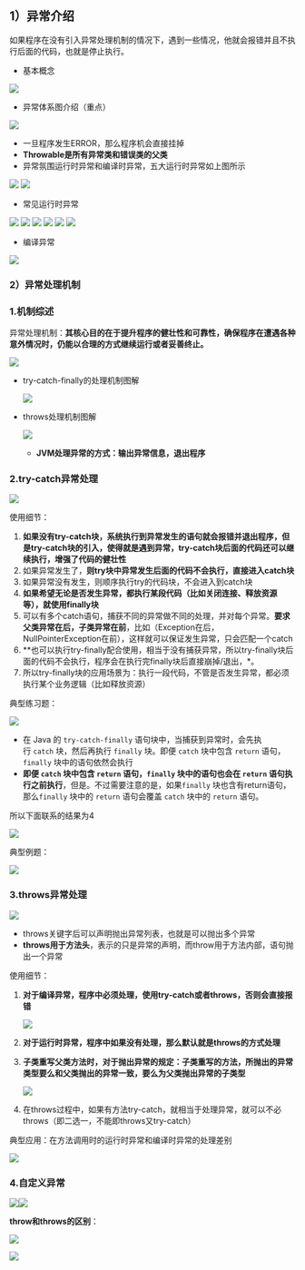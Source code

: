 ## 1）异常介绍
如果程序在没有引入异常处理机制的情况下，遇到一些情况，他就会报错并且不执行后面的代码，也就是停止执行。



* 基本概念

![](assets/01异常处理机制/file-20250215093917911.png)

* 异常体系图介绍（重点）

![](assets/01异常处理机制/file-20250215094946509.png)
* 一旦程序发生ERROR，那么程序机会直接挂掉
* **Throwable是所有异常类和错误类的父类**
* 异常氛围运行时异常和编译时异常，五大运行时异常如上图所示

![](assets/01异常处理机制/file-20250215095233130.png)
![](assets/01异常处理机制/file-20250215095558681.png)


* 常见运行时异常

![](assets/01异常处理机制/file-20250215095831973.png)
![](assets/01异常处理机制/file-20250215095912669.png)
![](assets/01异常处理机制/file-20250215100233236.png)
![](assets/01异常处理机制/file-20250215100306169.png)
![](assets/01异常处理机制/file-20250215100616437.png)
![](assets/01异常处理机制/file-20250215100725097.png)


* 编译异常

![](assets/01异常处理机制/file-20250215100910331.png)

### 2）异常处理机制

### 1.机制综述
异常处理机制：**其核心目的在于提升程序的健壮性和可靠性，确保程序在遭遇各种意外情况时，仍能以合理的方式继续运行或者妥善终止。**


![](assets/01异常处理机制/file-20250215101241601.png)

* try-catch-finally的处理机制图解

	![](assets/01异常处理机制/file-20250215101722495.png)

* throws处理机制图解

	![](assets/01异常处理机制/file-20250215102553069.png)
	* **JVM处理异常的方式：输出异常信息，退出程序**


### 2.try-catch异常处理
![](assets/01异常处理机制/file-20250215102939497.png)

使用细节：
1. **如果没有try-catch块，系统执行到异常发生的语句就会报错并退出程序，但是try-catch块的引入，使得就是遇到异常，try-catch块后面的代码还可以继续执行，增强了代码的健壮性**
2. 如果异常发生了，**则try块中异常发生后面的代码不会执行，直接进入catch块**
3. 如果异常没有发生，则顺序执行try的代码块，不会进入到catch块
4. **如果希望无论是否发生异常，都执行某段代码（比如关闭连接、释放资源等），就使用finally块**
5. 可以有多个catch语句，捕获不同的异常做不同的处理，并对每个异常。**要求父类异常在后，子类异常在前**，比如（Exception在后，NullPointerException在前），这样就可以保证发生异常，只会匹配一个catch
6. **也可以执行try-finally配合使用，相当于没有捕获异常，所以try-finally块后面的代码不会执行，程序会在执行完finally块后直接崩掉/退出，*。
7. 所以try-finally块的应用场景为：执行一段代码，不管是否发生异常，都必须执行某个业务逻辑（比如释放资源）

典型练习题：

![](assets/01异常处理机制/file-20250215111400796.png)
* 在 Java 的 `try-catch-finally` 语句块中，当捕获到异常时，会先执行 `catch` 块，然后再执行 `finally` 块。即便 `catch` 块中包含 `return` 语句，`finally` 块中的语句依然会执行
* **即便 `catch` 块中包含 `return` 语句，`finally` 块中的语句也会在 `return` 语句执行之前执行**，但是。不过需要注意的是，如果`finally` 块也含有return语句，那么`finally` 块中的 `return` 语句会覆盖 `catch` 块中的 `return` 语句。

所以下面联系的结果为4

![](assets/01异常处理机制/file-20250215112014605.png)

典型例题：

![](assets/01异常处理机制/file-20250215112401347.png)


### 3.throws异常处理
![](assets/01异常处理机制/file-20250215113754230.png)
* throws关键字后可以声明抛出异常列表，也就是可以抛出多个异常
* **throws用于方法头**，表示的只是异常的声明，而throw用于方法内部，语句抛出一个异常

使用细节：  
1. **对于编译异常，程序中必须处理，使用try-catch或者throws，否则会直接报错**

	![](assets/01异常处理机制/file-20250215143614137.png)
2. **对于运行时异常，程序中如果没有处理，那么默认就是throws的方式处理**
3. **子类重写父类方法时，对于抛出异常的规定：子类重写的方法，所抛出的异常类型要么和父类抛出的异常一致，要么为父类抛出异常的子类型**

	![](assets/01异常处理机制/file-20250215144202524.png)
4. 在throws过程中，如果有方法try-catch，就相当于处理异常，就可以不必throws（即二选一，不能即throws又try-catch）

典型应用：在方法调用时的运行时异常和编译时异常的处理差别

![](assets/01异常处理机制/file-20250215145313185.png)

### 4.自定义异常
![](assets/01异常处理机制/file-20250215145722524.png)![](assets/01异常处理机制/file-20250215150718902.png)


**throw和throws的区别**：

![](assets/01异常处理机制/file-20250215150910175.png)

![](assets/01异常处理机制/file-20250215151245404.png)